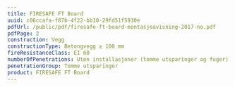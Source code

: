 ```yaml
---
title: FIRESAFE FT Board
uuid: c06ccafa-f87b-4f22-bb10-29fd51f5930e
pdfUrl: /public/pdf/firesafe-ft-board-montasjeavisning-2017-no.pdf
pdfPage: 2
construction: Vegg
constructionType: Betongvegg ≥ 100 mm
fireResistanceClass: EI 60
numberOfPenetrations: Uten installasjoner (tomme utsparinger og fuger)
penetrationGroup: Tomme utsparinger
product: FIRESAFE FT Board
---
```

